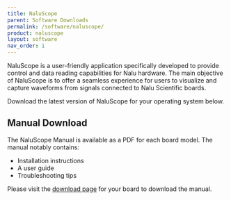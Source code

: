 ```yaml
---
title: NaluScope
parent: Software Downloads
permalink: /software/naluscope/
product: naluscope
layout: software
nav_order: 1
---
```


NaluScope is a user-friendly application specifically developed to provide control and data reading capabilities for Nalu hardware.
The main objective of NaluScope is to offer a seamless experience for users to visualize and capture waveforms from signals connected to Nalu Scientific boards.

Download the latest version of NaluScope for your operating system below.


## Manual Download

The NaluScope Manual is available as a PDF for each board model. The manual notably contains:

- Installation instructions
- A user guide
- Troubleshooting tips

Please visit the [download page](/boards/) for your board to download the manual.

